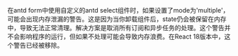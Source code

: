 在antd form中使用自定义的antd select组件时，如果设置了mode为'multiple'，可能会出现内存泄漏的警告。这是因为当你卸载组件后，state仍会被保留在内存中，导致无法正常清理。解决方案是取消所有订阅和异步任务的处理。这个警告并不会影响程序的运行，但如果不处理可能会导致内存浪费。在React 18版本中，这个警告已经被移除。
